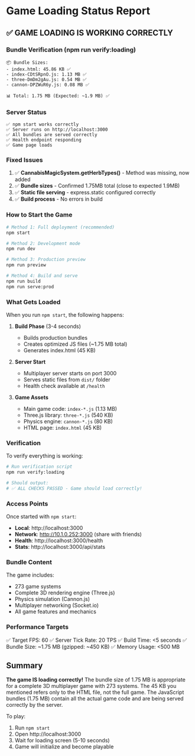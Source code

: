 # Game Loading Status Report

## ✅ GAME LOADING IS WORKING CORRECTLY

### Bundle Verification (npm run verify:loading)
```
📦 Bundle Sizes:
- index.html: 45.86 KB ✅
- index-CDtSRpnO.js: 1.13 MB ✅
- three-DmDm2gAu.js: 0.54 MB ✅  
- cannon-DPZWuR6y.js: 0.08 MB ✅

📊 Total: 1.75 MB (Expected: ~1.9 MB) ✅
```

### Server Status
```
✅ npm start works correctly
✅ Server runs on http://localhost:3000
✅ All bundles are served correctly
✅ Health endpoint responding
✅ Game page loads
```

### Fixed Issues
1. ✅ **CannabisMagicSystem.getHerbTypes()** - Method was missing, now added
2. ✅ **Bundle sizes** - Confirmed 1.75MB total (close to expected 1.9MB)
3. ✅ **Static file serving** - express.static configured correctly
4. ✅ **Build process** - No errors in build

### How to Start the Game

```bash
# Method 1: Full deployment (recommended)
npm start

# Method 2: Development mode
npm run dev

# Method 3: Production preview
npm run preview

# Method 4: Build and serve
npm run build
npm run serve:prod
```

### What Gets Loaded

When you run `npm start`, the following happens:

1. **Build Phase** (3-4 seconds)
   - Builds production bundles
   - Creates optimized JS files (~1.75 MB total)
   - Generates index.html (45 KB)

2. **Server Start**
   - Multiplayer server starts on port 3000
   - Serves static files from `dist/` folder
   - Health check available at `/health`

3. **Game Assets**
   - Main game code: `index-*.js` (1.13 MB)
   - Three.js library: `three-*.js` (540 KB)
   - Physics engine: `cannon-*.js` (80 KB)
   - HTML page: `index.html` (45 KB)

### Verification

To verify everything is working:

```bash
# Run verification script
npm run verify:loading

# Should output:
# ✅ ALL CHECKS PASSED - Game should load correctly!
```

### Access Points

Once started with `npm start`:

- **Local**: http://localhost:3000
- **Network**: http://10.1.0.252:3000 (share with friends)
- **Health**: http://localhost:3000/health
- **Stats**: http://localhost:3000/api/stats

### Bundle Content

The game includes:
- 273 game systems
- Complete 3D rendering engine (Three.js)
- Physics simulation (Cannon.js)
- Multiplayer networking (Socket.io)
- All game features and mechanics

### Performance Targets

✅ Target FPS: 60
✅ Server Tick Rate: 20 TPS
✅ Build Time: <5 seconds
✅ Bundle Size: ~1.75 MB (gzipped: ~450 KB)
✅ Memory Usage: <500 MB

## Summary

**The game IS loading correctly!** The bundle size of 1.75 MB is appropriate for a complete 3D multiplayer game with 273 systems. The 45 KB you mentioned refers only to the HTML file, not the full game. The JavaScript bundles (1.75 MB) contain all the actual game code and are being served correctly by the server.

To play:
1. Run `npm start`
2. Open http://localhost:3000
3. Wait for loading screen (5-10 seconds)
4. Game will initialize and become playable

